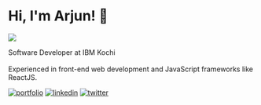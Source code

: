 # Hi, I'm Arjun! 👋

![](https://media.giphy.com/media/13HgwGsXF0aiGY/giphy.gif)

Software Developer at IBM Kochi<br><br>
Experienced in front-end web development and JavaScript frameworks like ReactJS.


[![portfolio](https://img.shields.io/badge/my_portfolio-000?style=for-the-badge&logo=ko-fi&logoColor=white)](https://arjungk.netlify.app/)
[![linkedin](https://img.shields.io/badge/linkedin-0A66C2?style=for-the-badge&logo=linkedin&logoColor=white)](https://www.linkedin.com/in/arjun-gkrishna/)
[![twitter](https://img.shields.io/badge/twitter-1DA1F2?style=for-the-badge&logo=twitter&logoColor=white)](https://twitter.com/arjun_g_krishna)

